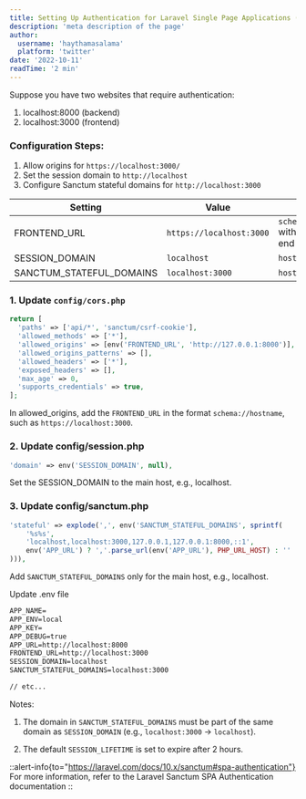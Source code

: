 ```yaml
---
title: Setting Up Authentication for Laravel Single Page Applications (SPA)
description: 'meta description of the page'
author: 
  username: 'haythamasalama'
  platform: 'twitter'
date: '2022-10-11'
readTime: '2 min'
---
```


Suppose you have two websites that require authentication:

1. localhost:8000 (backend)
2. localhost:3000 (frontend)

### Configuration Steps:

1. Allow origins for `https://localhost:3000/`
2. Set the session domain to `http://localhost`
3. Configure Sanctum stateful domains for `http://localhost:3000`

| Setting                  | Value                    | Format                                                 |
| ------------------------ | ------------------------ | ------------------------------------------------------ |
| FRONTEND_URL             | `https://localhost:3000` | `schema://host:port` without `/` at the end of the URL |
| SESSION_DOMAIN           | `localhost`              | `host`                                                 |
| SANCTUM_STATEFUL_DOMAINS | `localhost:3000`         | `host:port`                                            |

### 1. Update `config/cors.php`

```php
return [
  'paths' => ['api/*', 'sanctum/csrf-cookie'],
  'allowed_methods' => ['*'],
  'allowed_origins' => [env('FRONTEND_URL', 'http://127.0.0.1:8000')],
  'allowed_origins_patterns' => [],
  'allowed_headers' => ['*'],
  'exposed_headers' => [],
  'max_age' => 0,
  'supports_credentials' => true,
];
```

In allowed_origins, add the `FRONTEND_URL` in the format `schema://hostname`, such as `https://localhost:3000`.

### 2. Update config/session.php

```php
'domain' => env('SESSION_DOMAIN', null),
```

Set the SESSION_DOMAIN to the main host, e.g., localhost.

### 3. Update config/sanctum.php

```php
'stateful' => explode(',', env('SANCTUM_STATEFUL_DOMAINS', sprintf(
    '%s%s',
    'localhost,localhost:3000,127.0.0.1,127.0.0.1:8000,::1',
    env('APP_URL') ? ','.parse_url(env('APP_URL'), PHP_URL_HOST) : ''
))),
```

Add `SANCTUM_STATEFUL_DOMAINS` only for the main host, e.g., localhost.

Update .env file

```md
APP_NAME=
APP_ENV=local
APP_KEY=
APP_DEBUG=true
APP_URL=http://localhost:8000
FRONTEND_URL=http://localhost:3000
SESSION_DOMAIN=localhost
SANCTUM_STATEFUL_DOMAINS=localhost:3000

// etc...
```

Notes:

1. The domain in `SANCTUM_STATEFUL_DOMAINS` must be part of the same domain as `SESSION_DOMAIN` (e.g., `localhost:3000` -> `localhost`).

2. The default `SESSION_LIFETIME` is set to expire after 2 hours.


::alert-info{to="https://laravel.com/docs/10.x/sanctum#spa-authentication"}
For more information, refer to the Laravel Sanctum SPA Authentication documentation
::
